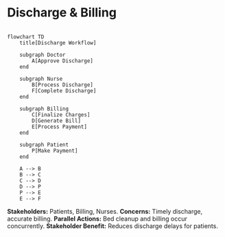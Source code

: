 #  Discharge & Billing

```mermaid

flowchart TD
    title[Discharge Workflow]
    
    subgraph Doctor
        A[Approve Discharge]
    end
    
    subgraph Nurse
        B[Process Discharge]
        F[Complete Discharge]
    end
    
    subgraph Billing
        C[Finalize Charges]
        D[Generate Bill]
        E[Process Payment]
    end
    
    subgraph Patient
        P[Make Payment]
    end
    
    A --> B
    B --> C
    C --> D
    D --> P
    P --> E
    E --> F
```

**Stakeholders:** Patients, Billing, Nurses.
**Concerns:** Timely discharge, accurate billing.
**Parallel Actions:** Bed cleanup and billing occur concurrently.
**Stakeholder Benefit:** Reduces discharge delays for patients.
